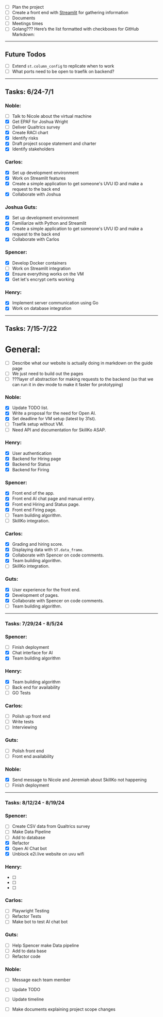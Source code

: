 - [ ] Plan the project
- [ ] Create a front end with [Streamlit](https://streamlit.io/) for gathering information
- [ ] Documents
- [ ] Meetings times
- [ ] Golang???
Here’s the list formatted with checkboxes for GitHub Markdown:

---

## Future Todos

- [ ] Extend `st.column_config` to replicate when to work
- [ ] What ports need to be open to traefik on backend?

---

## Tasks: 6/24-7/1

### Noble:
- [ ] Talk to Nicole about the virtual machine
- [x] Get EPAF for Joshua Wright
- [ ] Deliver Qualtrics survey
- [x] Create RACI chart
- [x] Identify risks
- [x] Draft project scope statement and charter
- [x] Identify stakeholders

### Carlos:
- [x] Set up development environment
- [x] Work on Streamlit features
- [x] Create a simple application to get someone's UVU ID and make a request to the back end
- [x] Collaborate with Joshua

### Joshua Guts:
- [x] Set up development environment
- [x] Familiarize with Python and Streamlit
- [x] Create a simple application to get someone's UVU ID and make a request to the back end
- [x] Collaborate with Carlos

### Spencer:
- [x] Develop Docker containers
- [ ] Work on Streamlit integration
- [x] Ensure everything works on the VM
- [x] Get let's encrypt certs working

### Henry:
- [x] Implement server communication using Go
- [x] Work on database integration

---
## Tasks: 7/15-7/22 
# General:

- [ ]  Describe what our website is actually doing in markdown on the guide page
- [ ]  We just need to build out the pages
- [ ]  ???layer of abstraction for making requests to the backend (so that we can run it in dev mode to make it faster for prototyping)

### Noble:
- [x]  Update TODO list.
- [x]  Write a proposal for the need for Open AI.
- [x]  Set deadline for VM setup (latest by 31st).
- [ ]  Traefik setup without VM.
- [ ]  Need API and documentation for SkillKo ASAP.

### Henry:
- [x]  User authentication 
- [x]  Backend for Hiring page 
- [x]  Backend for Status 
- [x]  Backend for Firing 

### Spencer:
- [x]  Front end of the app.
- [x]  Front end AI chat page and manual entry.
- [x]  Front end Hiring and Status page.
- [x]  Front end Firing page.
- [ ]  Team building algorithm.
- [ ]  SkillKo integration.

### Carlos:
- [x]  Grading and hiring score.
- [x]  Displaying data with `ST.data_frame`.
- [x]  Collaborate with Spencer on code comments.
- [x]  Team building algorithm.
- [ ]  SkillKo integration.

### Guts:
- [x]  User experience for the front end.
- [x]  Development of pages.
- [x]  Collaborate with Spencer on code comments.
- [ ]  Team building algorithm.

---
### Tasks: 7/29/24 - 8/5/24

### Spencer:
  - [ ] Finish deployment
  - [x] Chat interface for AI
  - [x] Team building algorithm

### Henry:
  - [x] Team building algorithm
  - [ ] Back end for availability
  - [ ] GO Tests

### Carlos:
  - [ ] Polish up front end
  - [ ] Write tests
  - [ ] Interviewing

### Guts:
  - [ ] Polish front end
  - [ ] Front end availability

### Noble:
  - [x] Send message to Nicole and Jeremiah about SkillKo not happening
  - [ ] Finish deployment
---
### Tasks: 8/12/24 - 8/19/24

### Spencer:
  - [ ] Create CSV data from Qualtrics survey
  - [ ] Make Data Pipeline
  - [ ] Add to database
  - [x] Refactor
  - [x] Open AI Chat bot
  - [x] Unblock e2i.live website on uvu wifi 

### Henry:
  - [ ] 
  - [ ] 
  - [ ] 

### Carlos:
  - [ ] Playwright Testing
  - [ ] Refactor Tests
  - [ ] Make bot to test AI chat bot

### Guts:
  - [ ] Help Spencer make Data pipeline
  - [ ] Add to data base
  - [ ] Refactor code

### Noble:
  - [ ] Message each team member
  - [ ] Update TODO
  - [ ] Update timeline
  - [ ] Make documents explaining project scope changes


